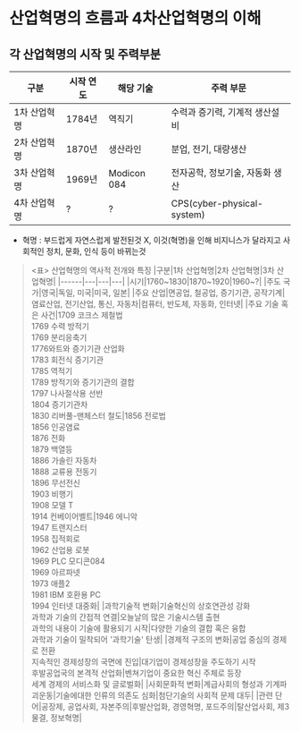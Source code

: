 # 산업혁명의 흐름과 4차산업혁명의 이해
## 각 산업혁명의 시작 및 주력부분
|구분|시작 연도|해당 기술|주력 부문|
|------|---|---|---|
|1차 산업혁명|1784년|역직기|수력과 증기력, 기계적 생산설비|
|2차 산업혁명|1870년|생산라인|분업, 전기, 대량생산|
|3차 산업혁명|1969년|Modicon 084|전자공학, 정보기술, 자동화 생산|
|4차 산업혁명|?|?|CPS(cyber-physical-system)|
- 혁명 : 부드럽게 자연스럽게 발전된것 X, 이것(혁명)을 인해 비지니스가 달라지고 사회적인 정치, 문화, 인식 등이 바뀌는것
> <표> 산업혁명의 역사적 전개와 특징
> |구분|1차 산업혁명|2차 산업혁명|3차 산업혁명|
> |------|---|---|---|
> |시기|1760~1830|1870~1920|1960~?|
> |주도 국가|영국|독일, 미국|미국, 일본|
> |주요 산업|면공업, 철공업, 증기기관, 공작기계|염료산업, 전기산업, 통신, 자동차|컴퓨터, 반도체, 자동화, 인터넷|
> |주요 기술 혹은 사건|1709 코크스 제철법<br>1769 수력 방적기<br> 1769 분리응축기<br>1776와트와 증기기관 산업화<br>1783 회전식 증기기관<br>1785 역적기<br>1789 방적기와 증기기관의 결합<br>1797 나사절삭용 선반<br>1804 증기기관차<br>1830 리버풀-맨체스터 철도|1856 전로법<br>1856 인공염료<br>1876 전화<br>1879 백열등<br>1886 가솔린 자동차<br>1888 교류용 전동기<br>1896 무선전신<br>1903 비행기<br>1908 모델 T<br>1914 컨베이어벨트|1946 에니악<br>1947 트랜지스터<br>1958 집적회로<br>1962 산업용 로봇<br>1969 PLC 모디콘084<br> 1969 아르파넷<br> 1973 애플2 <br>1981 IBM 호환용 PC<br> 1994 인터넷 대중화|
> |과학기술적 변화|기술혁신의 상호연관성 강화<br> 과학과 기술의 간접적 연결|오늘날의 많은 기술시스템 출현<br>과학의 내용이 기술에 활용되기 시작|다양한 기술의 결합 혹은 융합<br>과학과 기술이 밀착되어 '과학기술' 탄생|
> |경제적 구조의 변화|공업 중심의 경제로 전환<br>지속적인 경제성장의 국면에 진입|대기업이 경제성장을 주도하기 시작<br>후발공업국의 본격적 산업화|벤쳐기업이 중요한 혁신 주체로 등장<br>세계 경제의 서비스화 및 글로벌화|
> |사회문화적 변화|계급사회의 형성과 기계파괴운동|기술에대한 인류의 의존도 심화|첨단기술의 사회적 문제 대두|
> |관련 단어|공장제, 공업사회, 자본주의|후발산업화, 경영혁명, 포드주의|탈산업사회, 제3물결, 정보혁명|